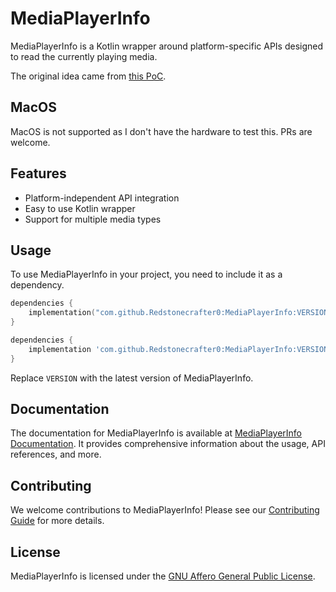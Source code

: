# MediaPlayerInfo

MediaPlayerInfo is a Kotlin wrapper around platform-specific APIs designed to read the currently playing media.

The original idea came from [this PoC](https://github.com/Redstonecrafter0/WindowsReadMediaInfo).

## MacOS
MacOS is not supported as I don't have the hardware to test this. PRs are welcome.

## Features

- Platform-independent API integration
- Easy to use Kotlin wrapper
- Support for multiple media types

## Usage

To use MediaPlayerInfo in your project, you need to include it as a dependency.

```kotlin
dependencies {
    implementation("com.github.Redstonecrafter0:MediaPlayerInfo:VERSION")
}
```

```groovy
dependencies {
    implementation 'com.github.Redstonecrafter0:MediaPlayerInfo:VERSION'
}
```

Replace `VERSION` with the latest version of MediaPlayerInfo.

## Documentation

The documentation for MediaPlayerInfo is available at [MediaPlayerInfo Documentation](https://redstonecrafter0.github.io/mediaplayerinfo). It provides comprehensive information about the usage, API references, and more.

## Contributing

We welcome contributions to MediaPlayerInfo! Please see our [Contributing Guide](CONTRIBUTING.md) for more details.

## License

MediaPlayerInfo is licensed under the [GNU Affero General Public License](LICENSE).
